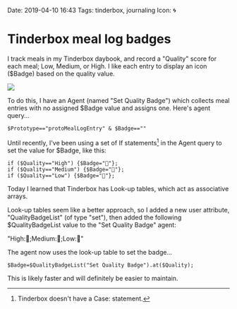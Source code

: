 Date: 2019-04-10 16:43
Tags: tinderbox, journaling
Icon: 🌀

# Tinderbox meal log badges

I track meals in my Tinderbox daybook, and record a "Quality" score for each meal; Low, Medium, or High. I like each entry to display an icon ($Badge) based on the quality value.

![](https://www.baty.blog/_img/2019/2019-04-10-meal-log.png)

To do this, I have an Agent (named "Set Quality Badge") which collects meal entries with no assigned $Badge value and assigns one. Here's agent query...

```
$Prototype=="protoMealLogEntry" & $Badge==""
```

Until recently, I've been using a set of If statements[^case] in the Agent query to set the value for $Badge, like this:

```
if ($Quality=="High") {$Badge="🥇"};
if ($Quality=="Medium") {$Badge="🥈"};
if ($Quality=="Low") {$Badge="🥉"};
```

Today I learned that Tinderbox has Look-up tables, which act as associative arrays.

Look-up tables seem like a better approach, so I added a new user attribute, "QualityBadgeList" (of type "set"), then added the following $QualityBadgeList value to the "Set Quality Badge" agent:

"High:🥇;Medium:🥈;Low:🥉"

The agent now uses the look-up table to set the badge...

```
$Badge=$QualityBadgeList("Set Quality Badge").at($Quality);
```

This is likely faster and will definitely be easier to maintain.


[^case]: Tinderbox doesn't have a Case: statement.